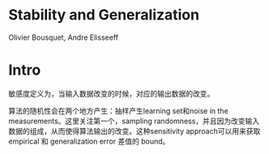 # Stability and Generalization

Olivier Bousquet, Andre Elisseeff

# Intro

敏感度定义为，当输入数据改变的时候，对应的输出数据的改变。

算法的随机性会在两个地方产生：抽样产生learning set和noise in the measurements。这里关注第一个，sampling randomness，并且因为改变输入数据的组成，从而使得算法输出的改变。这种sensitivity approach可以用来获取empirical 和 generalization error 差值的 bound。

